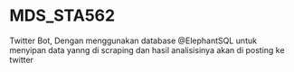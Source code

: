 # MDS_STA562
Twitter  Bot, Dengan menggunakan database @ElephantSQL untuk menyipan data yanng di scraping dan hasil analisisinya akan di posting ke twitter
